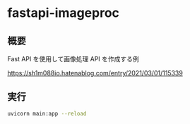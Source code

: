# fastapi-imageproc

## 概要

Fast API を使用して画像処理 API を作成する例

https://sh1m088io.hatenablog.com/entry/2021/03/01/115339

## 実行

```bash
uvicorn main:app --reload
```
